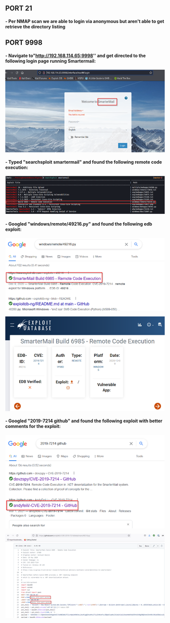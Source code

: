 ## PORT 21

#### - Per NMAP scan we are able to login via anonymous but aren't able to get retrieve the directory listing

## PORT 9998

#### - Navigate to"http://192.168.114.65:9998'' and get directed to the following login page running Smartermail:

![](../Images/Pasted%20image%2020220710182606.png)

#### - Typed "searchsploit smartermail" and found the following remote code execution:

![](../Images/Pasted%20image%2020220710182826.png)

#### - Googled "windows/remote/49216.py" and found the following edb exploit:

![](../Images/Pasted%20image%2020220710183123.png)

![](../Images/Pasted%20image%2020220710183234.png)

#### - Googled "2019-7214 github" and found the following exploit with better comments for the exploit:

![](../Images/Pasted%20image%2020220710192632.png)

![](../Images/Pasted%20image%2020220710192852.png)
